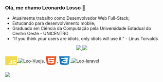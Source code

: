 ### Olá, me chamo Leonardo Losso 👋
- Atualmente trabalho como Desenvolvedor Web Full-Stack;
- Estudando para desenvolvimento mobile;
- Graduado em Ciência da Computação pela Universidade Estadual do Centro Oeste - UNICENTRO
- “If you think your users are idiots, only idiots will use it.” - Linus Torvalds

<div align="center">
  <a href="https://github.com/LossoLeo">
<img height="180em" src="https://github-readme-stats.vercel.app/api?username=LossoLeo&show_icons=true&theme=tokyonight&include_all_commits=true&count_private=true"/>
<img height="180em" src="https://github-readme-stats.vercel.app/api/top-langs/?username=LossoLeo&layout=compact&langs_count=7&theme=tokyonight"/>
</div>

<div style="display: inline_block"><br>
<img align="center" alt="Leo-Js" height="30" width="40" src="https://raw.githubusercontent.com/devicons/devicon/master/icons/javascript/javascript-plain.svg">
<img align="center" alt="Leo-Vuejs" height="30" width="40" src="https://cdn.jsdelivr.net/gh/devicons/devicon/icons/vuejs/vuejs-plain.svg">
<img align="center" alt="Leo-HTML" height="30" width="40" src="https://raw.githubusercontent.com/devicons/devicon/master/icons/html5/html5-original.svg">
<img align="center" alt="Leo-CSS" height="30" width="40" src="https://raw.githubusercontent.com/devicons/devicon/master/icons/css3/css3-original.svg">
<img align="center" alt="Leo-laravel" height="30" width="40" src="https://cdn.jsdelivr.net/gh/devicons/devicon/icons/laravel/laravel-plain.svg">
                    
</div>

###

<div>
<a href="https://www.linkedin.com/in/leonardo-westephal-losso-b4257920b/" target="_blank"><img src="https://img.shields.io/badge/-LinkedIn-%230077B5?style=for-the-badge&logo=linkedin&logoColor=white" target="_blank"></a> 
</div>
